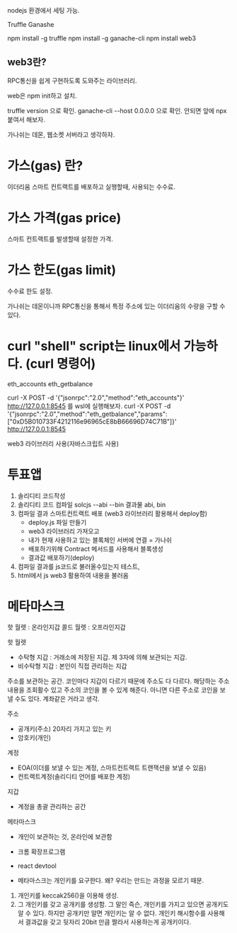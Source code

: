 nodejs 환경에서 세팅 가능.

Truffle
Ganashe

npm install -g truffle
npm install -g ganache-cli
npm install web3

## web3란?
RPC통신을 쉽게 구현하도록 도와주는 라이브러리.

web은 npm init하고 설치.

truffle version 으로 확인.
ganache-cli --host 0.0.0.0 으로 확인.
안되면 앞에 npx 붙여서 해보자.

가나쉬는 데몬, 웹소켓 서버라고 생각하자.

# 가스(gas) 란?
이더리움 스마트 컨트랙트를 배포하고 실행할때, 사용되는 수수료.

# 가스 가격(gas price)
스마트 컨트랙트를 발생할때 설정한 가격.

# 가스 한도(gas limit)
수수료 한도 설정.

가나쉬는 데몬이니까 RPC통신을 통해서 특정 주소에 있는 이더리움의 수량을 구할 수 있다.


# curl "shell" script는 linux에서 가능하다. (curl 명령어)

eth_accounts
eth_getbalance

curl -X POST -d '{"jsonrpc":"2.0","method":"eth_accounts"}' http://127.0.0.1:8545 를 wsl에 실행해보자.
curl -X POST -d '{"jsonrpc":"2.0","method":"eth_getbalance","params":["0xD5B010733F4212116e96965cE8bB66696D74C71B"]}' http://127.0.0.1:8545


web3 라이브러리 사용(자바스크립트 사용)


# 투표앱

1. 솔리디티 코드작성
2. 솔리디티 코드 컴파일
    solcjs --abi --bin
    결과물 abi, bin
3. 컴파일 결과 스마트컨트랙트 배포
    (web3 라이브러리 활용해서 deploy함)
    - deploy.js 파일 만들기
    - web3 라이브러리 가져오고
    - 내가 현재 사용하고 있는 블록체인 서버에 연결 = 가나쉬
    - 배포하기위해 Contract 메서드를 사용해서 블록생성
    - 결과값 배포하기(deploy)
4. 컴파일 결과를 js코드로 불러올수있는지 테스트,
5. html에서 js web3 활용하여 내용을 불러옴

# 메타마스크

핫 월렛 : 온라인지갑
콜드 월렛 : 오프라인지갑

핫 월렛
- 수탁형 지갑 : 거래소에 저장된 지갑. 제 3자에 의해 보관되는 지갑.
- 비수탁형 지갑 : 본인이 직접 관리하는 지갑

주소를 보관하는 공간.
코인마다 지갑이 다르기 때문에 주소도 다 다르다.
해당하는 주소내용을 조회활수 있고 주소의 코인을 볼 수 있게 해준다.
아니면 다른 주소로 코인을 보낼 수도 있다. 계좌같은 거라고 생각.


주소
- 공개키(주소) 20자리 가지고 있는 키
- 암호키(개인)

계정
- EOA(이더를 보낼 수 있는 계정, 스마트컨트랙트 트랜잭션을 보낼 수 있음)
- 컨트랙트계정(솔리디티 언어를 배포한 계정)

지갑
- 계정을 총괄 관리하는 공간

메타마스크
- 개인이 보관하는 것, 온라인에 보관함
- 크롬 확장프로그램
- react devtool

- 메타마스크는 개인키를 요구한다. 왜? 우리는 만드는 과정을 모르기 때문. 

1.  개인키를 keccak256()을 이용해 생성.
2.  그 개인키를 갖고 공개키를 생성함. 
    그 말인 즉슨, 개인키를 가지고 있으면 공개키도 알 수 있다. 
    하지만 공개키만 알면 개인키는 알 수 없다.
    개인키 해시함수를 사용해서 결과값을 갖고 뒷자리 20bit 만큼 짤라서 사용하는게 공개키이다.


